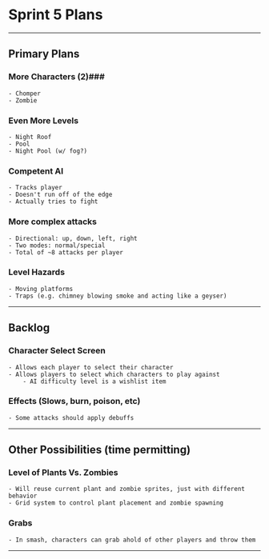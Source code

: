 # Sprint 5 Plans

---

## Primary Plans
### More Characters (2)###
	- Chomper
	- Zombie
	
### Even More Levels
	- Night Roof
	- Pool
	- Night Pool (w/ fog?)
	
### Competent AI
	- Tracks player
	- Doesn't run off of the edge
	- Actually tries to fight
	
### More complex attacks
	- Directional: up, down, left, right
	- Two modes: normal/special
	- Total of ~8 attacks per player
	
### Level Hazards
	- Moving platforms
	- Traps (e.g. chimney blowing smoke and acting like a geyser)

---

## Backlog
### Character Select Screen
	- Allows each player to select their character
	- Allows players to select which characters to play against
		- AI difficulty level is a wishlist item
		
### Effects (Slows, burn, poison, etc)
	- Some attacks should apply debuffs

---

## Other Possibilities (time permitting)
### Level of Plants Vs. Zombies 
	- Will reuse current plant and zombie sprites, just with different behavior
	- Grid system to control plant placement and zombie spawning

### Grabs 
	- In smash, characters can grab ahold of other players and throw them
---
